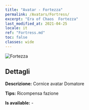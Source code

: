 ```yaml
---
title: "Avatar - Fortezza"
permalink: /Avatars/Fortress/
excerpt: "Era of Chaos  Fortezza"
last_modified_at: 2021-04-25
locale: it
ref: "Fortress.md"
toc: false
classes: wide
---
```

 ![Fortezza](/images/a/avatarFrame_46.png)

## Dettagli

 **Descrizione:** Cornice avatar Domatore 

 **Tips:** Ricompensa fazione 

 **Is available:**  - 

